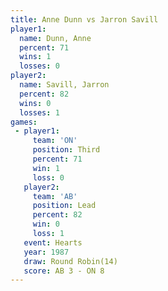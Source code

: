 ```yaml
---
title: Anne Dunn vs Jarron Savill
player1:              
  name: Dunn, Anne    
  percent: 71         
  wins: 1             
  losses: 0           
player2:              
  name: Savill, Jarron
  percent: 82         
  wins: 0             
  losses: 1           
games:
 - player1:         
     team: 'ON'     
     position: Third
     percent: 71    
     win: 1         
     loss: 0        
   player2:        
     team: 'AB'    
     position: Lead
     percent: 82   
     win: 0        
     loss: 1       
   event: Hearts        
   year: 1987           
   draw: Round Robin(14)
   score: AB 3 - ON 8   
---
```

